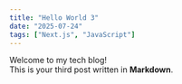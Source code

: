 ```yaml
---
title: "Hello World 3"
date: "2025-07-24"
tags: ["Next.js", "JavaScript"]
---
```


Welcome to my tech blog!  
This is your third post written in **Markdown**.